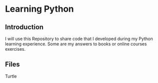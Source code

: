 # Learning Python

## Introduction
I will use this Repository to share code that I developed during my Python learning experience.
Some are my answers to books or online courses exercises.

## Files
Turtle
